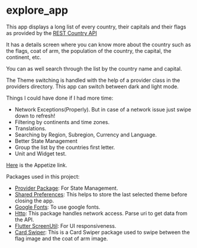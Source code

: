 # explore_app

This app displays a long list of every country, their capitals and their flags as provided by the [REST Country API](https://restcountries.com/#api-endpoints-v3-all)

It has a details screen where you can know more about the country such as the flags, coat of arm, the population of the country, the capital, the continent, etc.

You can as well search through the list by the country name and capital.

The Theme switching is handled with the help of a provider class in the providers directory.
This app can switch between dark and light mode.

Things I could have done if I had more time:
- Network Exceptions(Properly). But in case of a network issue just swipe down to refresh!
- Filtering by continents and time zones.
- Translations.
- Searching by Region, Subregion, Currency and Language.
- Better State Management
- Group the list by the countries first letter.
- Unit and Widget test.

[Here](https://appetize.io/app/e4ryf6744lqbr5ws6pqdp2xmou) is the Appetize link.

Packages used in this project:

- [Provider Package](https://pub.dev/packages/provider): For State Management.
- [Shared Preferences](https://pub.dev/packages/shared_preferences): This helps to store the last selected theme before closing the app.
- [Google Fonts](https://pub.dev/packages/google_fonts): To use google fonts.
- [Http](https://pub.dev/packages/http): This package handles network access. Parse uri to get data from the API.
- [Flutter ScreenUtil](https://pub.dev/packages/flutter_screenutil): For UI responsiveness.
- [Card Swiper](https://pub.dev/packages/card_swiper): This is a Card Swiper package used to swipe between the flag image and the coat of arm image.

